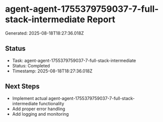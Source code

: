 # agent-agent-1755379759037-7-full-stack-intermediate Report

Generated: 2025-08-18T18:27:36.018Z

## Status
- Task: agent-agent-1755379759037-7-full-stack-intermediate
- Status: Completed
- Timestamp: 2025-08-18T18:27:36.018Z

## Next Steps
- Implement actual agent-agent-1755379759037-7-full-stack-intermediate functionality
- Add proper error handling
- Add logging and monitoring
